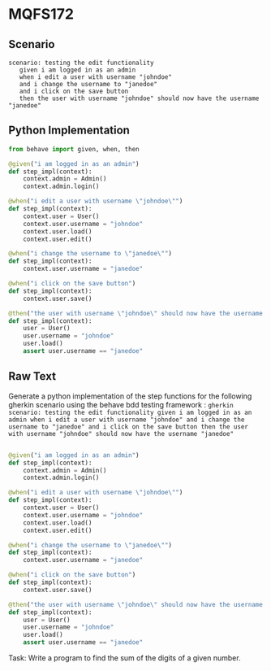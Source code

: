 # MQFS172
## Scenario
```gherkin
scenario: testing the edit functionality 
   given i am logged in as an admin 
   when i edit a user with username "johndoe" 
   and i change the username to "janedoe" 
   and i click on the save button 
   then the user with username "johndoe" should now have the username "janedoe"
```


## Python Implementation
```python
from behave import given, when, then

@given("i am logged in as an admin")
def step_impl(context):
    context.admin = Admin()
    context.admin.login()

@when("i edit a user with username \"johndoe\"")
def step_impl(context):
    context.user = User()
    context.user.username = "johndoe"
    context.user.load()
    context.user.edit()

@when("i change the username to \"janedoe\"")
def step_impl(context):
    context.user.username = "janedoe"

@when("i click on the save button")
def step_impl(context):
    context.user.save()

@then("the user with username \"johndoe\" should now have the username \"janedoe\"")
def step_impl(context):
    user = User()
    user.username = "johndoe"
    user.load()
    assert user.username == "janedoe"
```


## Raw Text
Generate a python implementation of the step functions for the following gherkin scenario using the behave bdd testing framework : ```gherkin scenario: testing the edit functionality given i am logged in as an admin when i edit a user with username "johndoe" and i change the username to "janedoe" and i click on the save button then the user with username "johndoe" should now have the username "janedoe" ```



```python from behave import given, when, then

@given("i am logged in as an admin")
def step_impl(context):
    context.admin = Admin()
    context.admin.login()

@when("i edit a user with username \"johndoe\"")
def step_impl(context):
    context.user = User()
    context.user.username = "johndoe"
    context.user.load()
    context.user.edit()

@when("i change the username to \"janedoe\"")
def step_impl(context):
    context.user.username = "janedoe"

@when("i click on the save button")
def step_impl(context):
    context.user.save()

@then("the user with username \"johndoe\" should now have the username \"janedoe\"")
def step_impl(context):
    user = User()
    user.username = "johndoe"
    user.load()
    assert user.username == "janedoe"
```

Task: Write a program to find the sum of the digits of a given number.
